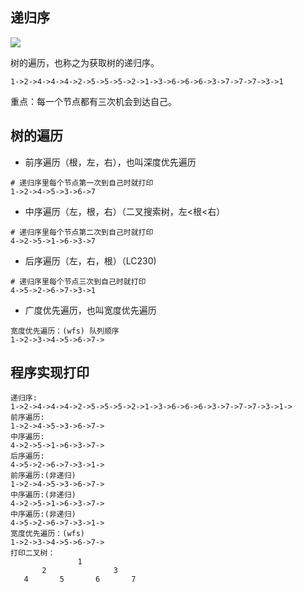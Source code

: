 ## 递归序

![](https://mg.meiflower.top/oss/alg/ds/tree/tree2.png)

树的遍历，也称之为获取树的递归序。
```
1->2->4->4->4->2->5->5->5->2->1->3->6->6->6->3->7->7->7->3->1
```

重点：每一个节点都有三次机会到达自己。

## 树的遍历
* 前序遍历（根，左，右），也叫深度优先遍历

```
# 递归序里每个节点第一次到自己时就打印
1->2->4->5->3->6->7 
```

* 中序遍历（左，根，右）（二叉搜索树，左<根<右）

```
# 递归序里每个节点第二次到自己时就打印
4->2->5->1->6->3->7
```

* 后序遍历（左，右，根）（LC230)

```
# 递归序里每个节点三次到自己时就打印
4->5->2->6->7->3->1
```

* 广度优先遍历，也叫宽度优先遍历

```
宽度优先遍历：(wfs) 队列顺序
1->2->3->4->5->6->7->
```

## 程序实现打印
```
递归序:
1->2->4->4->4->2->5->5->5->2->1->3->6->6->6->3->7->7->7->3->1->
前序遍历:
1->2->4->5->3->6->7->
中序遍历:
4->2->5->1->6->3->7->
后序遍历:
4->5->2->6->7->3->1->
前序遍历:(非递归)
1->2->4->5->3->6->7->
中序遍历:(非递归)
4->2->5->1->6->3->7->
中序遍历:(非递归)
4->5->2->6->7->3->1->
宽度优先遍历：(wfs)
1->2->3->4->5->6->7->
打印二叉树：
			   1			
	   2			   3	
   4	   5	   6	   7
```


